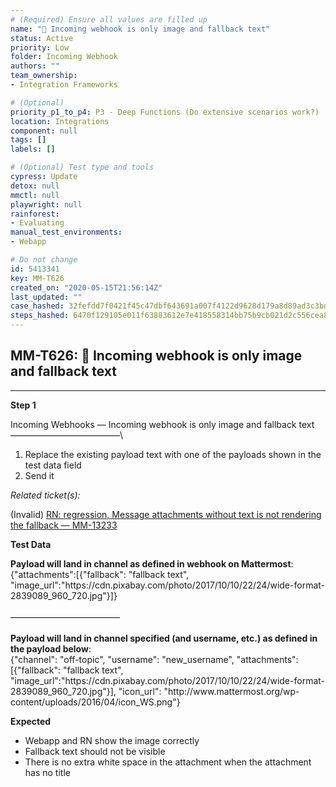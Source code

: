 ```yaml
---
# (Required) Ensure all values are filled up
name: "🚀 Incoming webhook is only image and fallback text"
status: Active
priority: Low
folder: Incoming Webhook
authors: ""
team_ownership: 
- Integration Frameworks

# (Optional)
priority_p1_to_p4: P3 - Deep Functions (Do extensive scenarios work?)
location: Integrations
component: null
tags: []
labels: []

# (Optional) Test type and tools
cypress: Update
detox: null
mmctl: null
playwright: null
rainforest: 
- Evaluating
manual_test_environments: 
- Webapp

# Do not change
id: 5413341
key: MM-T626
created_on: "2020-05-15T21:56:14Z"
last_updated: ""
case_hashed: 32fefdd7f0421f45c47dbf643691a007f4122d9628d179a8d89ad3c3bd04395b796a93c9048ff1882e4495c5e9344e23
steps_hashed: 6470f129105e011f63883612e7e418558314bb75b9cb021d2c556cea8b5baf9b6984984c8d37c5a2dd8cd756dc1a21f7
---
```


<!-- (Auto-generated) Based on frontmatter's "key" and "name" -->

## MM-T626: 🚀 Incoming webhook is only image and fallback text

---

**Step 1**

Incoming Webhooks — Incoming webhook is only image and fallback text\
–––––––––––––––––––––––––\\

1. Replace the existing payload text with one of the payloads shown in the test data field
2. Send it

_Related ticket(s):_

(Invalid) [RN: regression, Message attachments without text is not rendering the fallback — MM-13233](https://mattermost.atlassian.net/browse/MM-13233)

**Test Data**

**Payload will land in channel as defined in webhook on Mattermost**:\
{"attachments":\[{"fallback": "fallback text", "image\_url":"https\://cdn.pixabay.com/photo/2017/10/10/22/24/wide-format-2839089\_960\_720.jpg"}]}\
\
–––––––––––––––––––––––––\
\
**Payload will land in channel specified (and username, etc.) as defined in the payload below**:\
{"channel": "off-topic", "username": "new\_username", "attachments":\[{"fallback": "fallback text", "image\_url":"https\://cdn.pixabay.com/photo/2017/10/10/22/24/wide-format-2839089\_960\_720.jpg"}], "icon\_url": "http\://www\.mattermost.org/wp-content/uploads/2016/04/icon\_WS.png"}

**Expected**

- Webapp and RN show the image correctly
- Fallback text should not be visible
- There is no extra white space in the attachment when the attachment has no title
